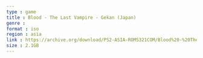 ```yaml
---
type : game
title : Blood - The Last Vampire - Gekan (Japan)
genre : 
format : iso
region : asia
link : https://archive.org/download/PS2-ASIA-ROMS321COM/Blood%20-%20The%20Last%20Vampire%20-%20Gekan%20%28Japan%29.7z
size : 2.1GB
---
```

